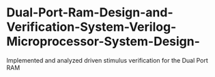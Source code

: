 # Dual-Port-Ram-Design-and-Verification-System-Verilog-Microprocessor-System-Design-
Implemented and analyzed driven stimulus verification for the Dual Port RAM
